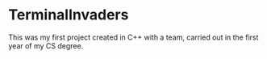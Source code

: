 # TerminalInvaders
This was my first project created in C++ with a team, carried out in the first year of my CS degree.
